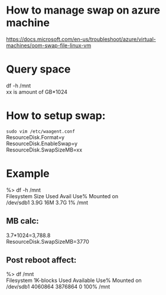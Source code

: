 # How to manage swap on azure machine
https://docs.microsoft.com/en-us/troubleshoot/azure/virtual-machines/oom-swap-file-linux-vm
# Query space
df -h /mnt  
xx is amount of GB*1024  
# How to setup swap:
`sudo vim /etc/waagent.conf`  
ResourceDisk.Format=y  
ResourceDisk.EnableSwap=y  
ResourceDisk.SwapSizeMB=xx  
# Example
%> df -h /mnt  
Filesystem      Size  Used Avail Use% Mounted on  
/dev/sdb1       3.9G   16M  3.7G   1% /mnt
## MB calc:
3.7*1024=3,788.8  
ResourceDisk.SwapSizeMB=3770
## Post reboot affect:
%> df /mnt  
Filesystem     1K-blocks    Used Available Use% Mounted on  
/dev/sdb1        4060864 3876864         0 100% /mnt  
